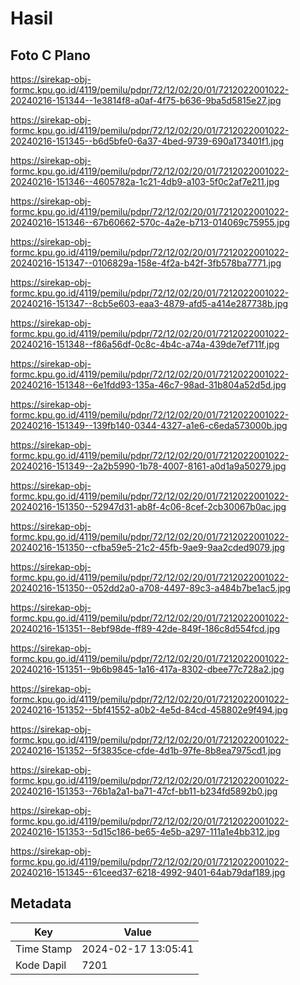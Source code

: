 # Hasil

## Foto C Plano

https://sirekap-obj-formc.kpu.go.id/4119/pemilu/pdpr/72/12/02/20/01/7212022001022-20240216-151344--1e3814f8-a0af-4f75-b636-9ba5d5815e27.jpg

https://sirekap-obj-formc.kpu.go.id/4119/pemilu/pdpr/72/12/02/20/01/7212022001022-20240216-151345--b6d5bfe0-6a37-4bed-9739-690a173401f1.jpg

https://sirekap-obj-formc.kpu.go.id/4119/pemilu/pdpr/72/12/02/20/01/7212022001022-20240216-151346--4605782a-1c21-4db9-a103-5f0c2af7e211.jpg

https://sirekap-obj-formc.kpu.go.id/4119/pemilu/pdpr/72/12/02/20/01/7212022001022-20240216-151346--67b60662-570c-4a2e-b713-014069c75955.jpg

https://sirekap-obj-formc.kpu.go.id/4119/pemilu/pdpr/72/12/02/20/01/7212022001022-20240216-151347--0106829a-158e-4f2a-b42f-3fb578ba7771.jpg

https://sirekap-obj-formc.kpu.go.id/4119/pemilu/pdpr/72/12/02/20/01/7212022001022-20240216-151347--8cb5e603-eaa3-4879-afd5-a414e287738b.jpg

https://sirekap-obj-formc.kpu.go.id/4119/pemilu/pdpr/72/12/02/20/01/7212022001022-20240216-151348--f86a56df-0c8c-4b4c-a74a-439de7ef711f.jpg

https://sirekap-obj-formc.kpu.go.id/4119/pemilu/pdpr/72/12/02/20/01/7212022001022-20240216-151348--6e1fdd93-135a-46c7-98ad-31b804a52d5d.jpg

https://sirekap-obj-formc.kpu.go.id/4119/pemilu/pdpr/72/12/02/20/01/7212022001022-20240216-151349--139fb140-0344-4327-a1e6-c6eda573000b.jpg

https://sirekap-obj-formc.kpu.go.id/4119/pemilu/pdpr/72/12/02/20/01/7212022001022-20240216-151349--2a2b5990-1b78-4007-8161-a0d1a9a50279.jpg

https://sirekap-obj-formc.kpu.go.id/4119/pemilu/pdpr/72/12/02/20/01/7212022001022-20240216-151350--52947d31-ab8f-4c06-8cef-2cb30067b0ac.jpg

https://sirekap-obj-formc.kpu.go.id/4119/pemilu/pdpr/72/12/02/20/01/7212022001022-20240216-151350--cfba59e5-21c2-45fb-9ae9-9aa2cded9079.jpg

https://sirekap-obj-formc.kpu.go.id/4119/pemilu/pdpr/72/12/02/20/01/7212022001022-20240216-151350--052dd2a0-a708-4497-89c3-a484b7be1ac5.jpg

https://sirekap-obj-formc.kpu.go.id/4119/pemilu/pdpr/72/12/02/20/01/7212022001022-20240216-151351--8ebf98de-ff89-42de-849f-186c8d554fcd.jpg

https://sirekap-obj-formc.kpu.go.id/4119/pemilu/pdpr/72/12/02/20/01/7212022001022-20240216-151351--9b6b9845-1a16-417a-8302-dbee77c728a2.jpg

https://sirekap-obj-formc.kpu.go.id/4119/pemilu/pdpr/72/12/02/20/01/7212022001022-20240216-151352--5bf41552-a0b2-4e5d-84cd-458802e9f494.jpg

https://sirekap-obj-formc.kpu.go.id/4119/pemilu/pdpr/72/12/02/20/01/7212022001022-20240216-151352--5f3835ce-cfde-4d1b-97fe-8b8ea7975cd1.jpg

https://sirekap-obj-formc.kpu.go.id/4119/pemilu/pdpr/72/12/02/20/01/7212022001022-20240216-151353--76b1a2a1-ba71-47cf-bb11-b234fd5892b0.jpg

https://sirekap-obj-formc.kpu.go.id/4119/pemilu/pdpr/72/12/02/20/01/7212022001022-20240216-151353--5d15c186-be65-4e5b-a297-111a1e4bb312.jpg

https://sirekap-obj-formc.kpu.go.id/4119/pemilu/pdpr/72/12/02/20/01/7212022001022-20240216-151345--61ceed37-6218-4992-9401-64ab79daf189.jpg


## Metadata

| Key        | Value               |
| ---------- | ------------------- |
| Time Stamp | 2024-02-17 13:05:41 |
| Kode Dapil | 7201                |



